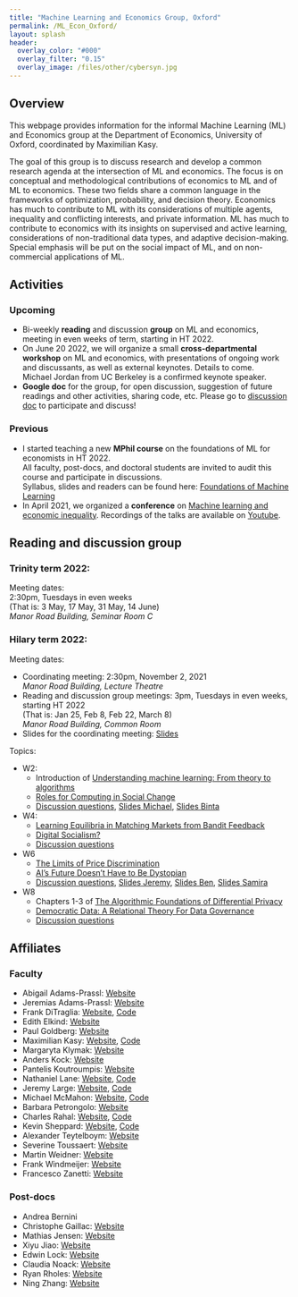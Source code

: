 ```yaml
---
title: "Machine Learning and Economics Group, Oxford"
permalink: /ML_Econ_Oxford/
layout: splash
header:
  overlay_color: "#000"
  overlay_filter: "0.15"
  overlay_image: /files/other/cybersyn.jpg
---
```


## Overview

This webpage provides information for the informal Machine Learning (ML) and Economics group at the Department of Economics, University of Oxford, coordinated by Maximilian Kasy.

The goal of this group is to discuss research and develop a common research agenda at the intersection of ML and economics.
The focus is on conceptual and methodological contributions of economics to ML and of ML to economics.
These two fields share a common language in the frameworks of optimization, probability, and decision theory.
Economics has much to contribute to ML with its considerations of multiple agents, inequality and conflicting interests, and private information.
ML has much to contribute to economics with its insights on supervised and active learning, considerations of non-traditional data types, and adaptive decision-making.
Special emphasis will be put on the social impact of ML, and on non-commercial applications of ML.


## Activities

### Upcoming

- Bi-weekly **reading** and discussion **group** on ML and economics, meeting in even weeks of term, starting in HT 2022.
- On June 20 2022, we will organize a small **cross-departmental workshop** on ML and economics, with presentations of ongoing work and discussants, as well as external keynotes. Details to come.  
Michael Jordan from UC Berkeley is a confirmed keynote speaker.  
- **Google doc** for the group, for open discussion, suggestion of future readings and other activities, sharing code, etc. Please go to [discussion doc](https://docs.google.com/document/d/1zlmB820Ps7elpJBmLFtonamBpG1UNTz8DeLbt81Cwlg/edit?usp=sharing) to participate and discuss!  


### Previous

- I started teaching a new **MPhil course** on the foundations of ML for economists in HT 2022.  
All faculty, post-docs, and doctoral students are invited to audit this course and participate in discussions.  
Syllabus, slides and readers can be found here:
[Foundations of Machine Learning](https://maxkasy.github.io/home/ML_Oxford_2022/)
- In April 2021, we organized a **conference** on [Machine learning and economic inequality](https://maxkasy.github.io/home/ML_inequality_conference/). Recordings of the talks are available on [Youtube](https://www.youtube.com/channel/UCB3VHmtU-Acta1o0wbzWaag/videos).

## Reading and discussion group

### Trinity term 2022:

Meeting dates:  
2:30pm, Tuesdays in even weeks  
(That is: 3 May, 17 May, 31 May, 14 June)  
*Manor Road Building, Seminar Room C*  




### Hilary term 2022:

Meeting dates:
- Coordinating meeting: 2:30pm, November 2, 2021  
*Manor Road Building, Lecture Theatre*  
- Reading and discussion group meetings: 3pm, Tuesdays in even weeks, starting HT 2022  
(That is: Jan 25, Feb 8, Feb 22, March 8)  
*Manor Road Building, Common Room*  
- Slides for the coordinating meeting: [Slides](/home/files/other/ML_Econ_Oxford/ML_Econ_organizing_slides.pdf)  

Topics:  

- W2:
  - Introduction of [Understanding machine learning: From theory to algorithms](
https://www.cs.huji.ac.il/~shais/UnderstandingMachineLearning/understanding-machine-learning-theory-algorithms.pdf)
  - [Roles for Computing in Social Change](/home/files/other/ML_Econ_Oxford/computing_social_change.pdf)
  - [Discussion questions](/home/files/other/ML_Econ_Oxford/Discussion_questions_1.pdf), [Slides Michael](/home/files/other/ML_Econ_Oxford/Michael_slides_ML_textbook.pdf), [Slides Binta](/home/files/other/ML_Econ_Oxford/Binta_slides_roles_computing.pdf)
- W4:
  - [Learning Equilibria in Matching Markets from Bandit Feedback](/home/files/other/ML_Econ_Oxford/learning_equilibria.pdf)
  - [Digital Socialism?](/home/files/other/ML_Econ_Oxford/digital_socialism.pdf)
  - [Discussion questions](/home/files/other/ML_Econ_Oxford/Discussion_questions_2.pdf)  
- W6
  - [The Limits of Price Discrimination](/home/files/other/ML_Econ_Oxford/limits-price-discrimination.pdf)
  - [AI’s Future Doesn’t Have to Be Dystopian](https://bostonreview.net/forum/science-nature/daron-acemoglu-redesigning-ai)
  - [Discussion questions](/home/files/other/ML_Econ_Oxford/Discussion_questions_3.pdf), 
  [Slides Jeremy](/home/files/other/ML_Econ_Oxford/Jeremy_slides_pricediscrimination.pdf),
  [Slides Ben](/home/files/other/ML_Econ_Oxford/Ben_slides_dystopian.pdf),
[Slides Samira](/home/files/other/ML_Econ_Oxford/Samira_slides_dystopian.pdf)
- W8
  - Chapters 1-3 of [The Algorithmic Foundations of Differential Privacy](/home/files/other/ML_Econ_Oxford/differential_privacy.pdf)
  - [Democratic Data: A Relational Theory For Data Governance](/home/files/other/ML_Econ_Oxford/relational_data_governance.pdf)
  - [Discussion questions](/home/files/other/ML_Econ_Oxford/Discussion_questions_4.pdf)  

## Affiliates

### Faculty

- Abigail Adams-Prassl: [Website](https://abiadams.com/)
- Jeremias Adams-Prassl: [Website](https://www.magd.ox.ac.uk/member-of-staff/jeremias-prassl/)
- Frank DiTraglia: [Website](https://ditraglia.com), [Code](https://github.com/fditraglia)
- Edith Elkind: [Website](http://www.cs.ox.ac.uk/people/edith.elkind/)
- Paul Goldberg: [Website](http://www.cs.ox.ac.uk/people/paul.goldberg/index1.html)
- Maximilian Kasy: [Website](https://maxkasy.github.io/home/), [Code](https://maxkasy.github.io/home/code-and-apps/)  
- Margaryta Klymak: [Website](https://sites.google.com/view/margarytaklymak)
- Anders Kock: [Website](https://sites.google.com/site/andersbkock/)
- Pantelis Koutroumpis: [Website](https://www.oxfordmartin.ox.ac.uk/people/dr-pantelis-koutroumpis/)
- Nathaniel Lane: [Website](http://nathanlane.info), [Code](https://github.com/nathanlane)
- Jeremy Large: [Website](https://github.com/jeremy-large), [Code](https://github.com/jeremy-large)
- Michael McMahon: [Website](mcmahonecon.com), [Code](https://github.com/mcmahonecon/)
- Barbara Petrongolo: [Website](https://sites.google.com/site/barbarapetrongolo/)
- Charles Rahal: [Website](crahal.github.io), [Code](https://github.com/crahal)
- Kevin Sheppard: [Website](https://www.kevinsheppard.com), [Code](https://github.com/bashtage)
- Alexander Teytelboym: [Website](https://t8el.com/)
- Severine Toussaert: [Website](http://severinetoussaert.com/)
- Martin Weidner: [Website](https://users.ox.ac.uk/~econ0610/)
- Frank Windmeijer: [Website](https://www.stats.ox.ac.uk/all-people/professor-frank-windmeijer/)
- Francesco Zanetti: [Website](https://users.ox.ac.uk/~wadh4073/)




### Post-docs

- Andrea Bernini	
- Christophe Gaillac: [Website](https://www.cgaillac.com/)
- Mathias Jensen: [Website](https://fjaellegaard.com/)
- Xiyu Jiao: [Website](https://sites.google.com/view/xiyujiao)
- Edwin Lock: [Website](edwinlock.com)
- Claudia Noack: [Website](https://claudianoack.github.io/)
- Ryan Rholes: [Website](ryanholes.com)
- Ning Zhang: [Website](https://sites.google.com/view/ningzhangecon)


